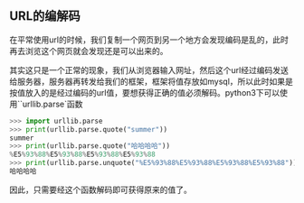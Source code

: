 ## URL的编解码

在平常使用url的时候，我们复制一个网页到另一个地方会发现编码是乱的，此时再去浏览这个网页就会发现还是可以出来的。

其实这只是一个正常的现象，我们从浏览器输入网址，然后这个url经过编码发送给服务器，服务器再转发给我们的框架，框架将值存放如mysql，所以此时如果是按值放入的是经过编码的url值，要想获得正确的值必须解码。python3下可以使用``urllib.parse`函数

```python
>>> import urllib.parse
>>> print(urllib.parse.quote("summer"))
summer
>>> print(urllib.parse.quote("哈哈哈哈"))
%E5%93%88%E5%93%88%E5%93%88%E5%93%88
>>> print(urllib.parse.unquote("%E5%93%88%E5%93%88%E5%93%88%E5%93%88"))
哈哈哈哈
```

因此，只需要经这个函数解码即可获得原来的值了。